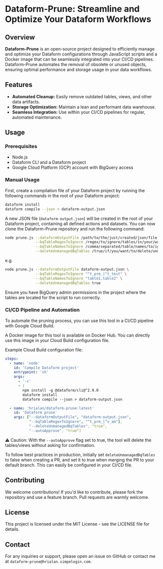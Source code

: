 # Dataform-Prune: Streamline and Optimize Your Dataform Workflows

## Overview

**Dataform-Prune** is an open-source project designed to efficiently manage and optimize your Dataform configurations through JavaScript scripts and a Docker image that can be seamlessly integrated into your CI/CD pipelines. Dataform-Prune automates the removal of obsolete or unused objects, ensuring optimal performance and storage usage in your data workflows.

## Features

- **Automated Cleanup:** Easily remove outdated tables, views, and other data artifacts.
- **Storage Optimization:** Maintain a lean and performant data warehouse.
- **Seamless Integration:** Use within your CI/CD pipelines for regular, automated maintenance.

## Usage

### Prerequisites

- Node.js
- Dataform CLI and a Dataform project
- Google Cloud Platform (GCP) account with BigQuery access

### Manual Usage

First, create a compilation file of your Dataform project by running the following commands in the root of your Dataform project:

```sh
dataform install
dataform compile --json > dataform-output.json
```

A new JSON file (`dataform-output.json`) will be created in the root of your Dataform project, containing all defined actions and datasets. You can now clone the Dataform-Prune repository and run the following command:

```sh
node prune.js --dataformOutputFile /path/to/the/just/created/json/file \
              --bqTableRegexToIgnore /regex/to/ignore/tables/in/your/warehouse \
              --bqTableNamesToIgnore /comma/separated/table/names/to/ignore/in/your/warehouse \
              --deleteUnmanagedBqTables /true/if/you/want/to/delete/unmanaged/tables/in/your/warehouse
```

e.g.

```sh
node prune.js --dataformOutputFile dataform-output.json \
              --bqTableRegexToIgnore "^t_prm_|^t_test" \
              --bqTableNamesToIgnore "table1,table2" \
              --deleteUnmanagedBqTables true
```

Ensure you have BigQuery admin permissions in the project where the tables are located for the script to run correctly.


### CI/CD Pipeline and Automation

To automate the pruning process, you can use this tool in a CI/CD pipeline with Google Cloud Build.

A Docker image for this tool is available on Docker Hub. You can directly use this image in your Cloud Build configuration file.

Example Cloud Build configuration file:

```yaml
steps:
  - name: 'node'
    id: 'Compile Dataform project'
    entrypoint: 'sh'
    args:
      - '-c'
      - |
        npm install -g @dataform/cli@^2.9.0
        dataform install
        dataform compile --json > dataform-output.json

  - name: 'hrialan/dataform-prune:latest'
    id: 'Dataform prune'
    args: ["--dataformOutputFile", "dataform-output.json",
           "--bqTableRegexToIgnore", "^t_prm_|^v_am"],
           "--deleteUnmanagedBqTables", "true",
           "--autoApprove", "true"]
```

⚠️ Caution: With the `--autoApprove` flag set to true, the tool will delete the tables/views without asking for confirmation.

To follow best practices in production, initially set `deleteUnmanagedBqTables` to false when creating a PR, and set it to true when merging the PR to your default branch. This can easily be configured in your CI/CD file.

## Contributing
We welcome contributions! If you'd like to contribute, please fork the repository and use a feature branch. Pull requests are warmly welcome.

## License
This project is licensed under the MIT License - see the LICENSE file for details.

## Contact
For any inquiries or support, please open an issue on GitHub or contact me at `dataform-prune@hrialan.simpelogin.com`.
